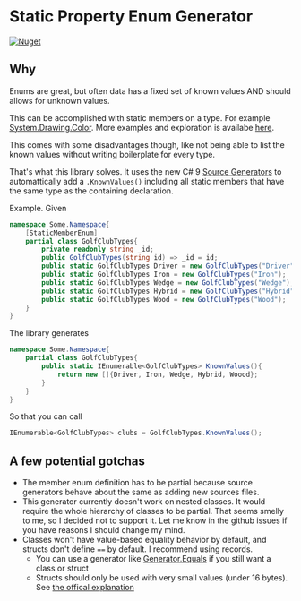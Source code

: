 # Static Property Enum Generator
[![Nuget](https://img.shields.io/nuget/v/StaticMemberEnum.Generator)](https://www.nuget.org/packages/StaticMemberEnum.Generator)

## Why
Enums are great, but often data has a fixed set of known values AND should allows for unknown values.

This can be accomplished with static members on a type. For example [System.Drawing.Color](https://referencesource.microsoft.com/#System.Drawing/commonui/System/Drawing/Color.cs,9103fd761ca562ae).
More examples and exploration is availabe [here](https://spencerfarley.com/2020/08/07/structs-vs-enums/).

This comes with some disadvantages though, like not being able to list the known values without writing boilerplate for every type.

That's what this library solves. It uses the new C# 9 [Source Generators](https://devblogs.microsoft.com/dotnet/introducing-c-source-generators/) to automattically add a `.KnownValues()`
including all static members that have the same type as the containing declaration.

Example. Given
```cs
namespace Some.Namespace{
	[StaticMemberEnum]
	partial class GolfClubTypes{
		private readonly string _id;
		public GolfClubTypes(string id) => _id = id;
		public static GolfClubTypes Driver = new GolfClubTypes("Driver");
		public static GolfClubTypes Iron = new GolfClubTypes("Iron");
		public static GolfClubTypes Wedge = new GolfClubTypes("Wedge");
		public static GolfClubTypes Hybrid = new GolfClubTypes("Hybrid");
		public static GolfClubTypes Wood = new GolfClubTypes("Wood");
	}
}
```

The library generates
```cs
namespace Some.Namespace{
	partial class GolfClubTypes{
		public static IEnumerable<GolfClubTypes> KnownValues(){
			return new []{Driver, Iron, Wedge, Hybrid, Woood};
		}
	}
}
```

So that you can call
```cs
IEnumerable<GolfClubTypes> clubs = GolfClubTypes.KnownValues();
```

## A few potential gotchas
- The member enum definition has to be partial because source generators behave about the same as adding new sources files.  
- This generator currently doesn't work on nested classes. It would require the whole hierarchy of classes to be partial. That seems smelly to me, so I decided not to support it. Let me know in the github issues if you have reasons I should change my mind.
- Classes won't have value-based equality behavior by default, and structs don't define `==` by default. I recommend using records.
	- You can use a generator like [Generator.Equals](https://github.com/diegofrata/Generator.Equals) if you still want a class or struct
	- Structs should only be used with very small values (under 16 bytes). See [the offical explanation](https://docs.microsoft.com/en-us/dotnet/standard/design-guidelines/choosing-between-class-and-struct)



